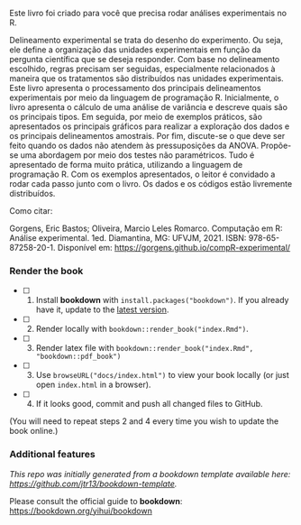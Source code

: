 Este livro foi criado para você que precisa rodar análises experimentais no R.

Delineamento experimental se trata do desenho do experimento. Ou seja, ele define a organização das unidades experimentais em função da pergunta científica que se deseja responder. Com base no delineamento escolhido, regras precisam ser seguidas, especialmente relacionados à maneira que os tratamentos são distribuídos nas unidades experimentais. Este livro apresenta o processamento dos principais delineamentos experimentais por meio da linguagem de programação R. Inicialmente, o livro apresenta o cálculo de uma análise de variância e descreve quais são os principais tipos. Em seguida, por meio de exemplos práticos, são apresentados os principais gráficos para realizar a exploração dos dados e os principais delineamentos amostrais. Por fim, discute-se o que deve ser feito quando os dados não atendem às pressuposições da ANOVA. Propõe-se uma abordagem por meio dos testes não paramétricos. Tudo é apresentado de forma muito prática, utilizando a linguagem de programação R. Com os exemplos apresentados, o leitor é convidado a rodar cada passo junto com o livro. Os dados e os códigos estão livremente distribuídos.

Como citar:

Gorgens, Eric Bastos; Oliveira, Marcio Leles Romarco. Computação em R: Análise experimental. 1ed. Diamantina, MG: UFVJM, 2021. ISBN: 978-65-87258-20-1. Disponível em: https://gorgens.github.io/compR-experimental/

### Render the book

- [ ] 1. Install **bookdown** with `install.packages("bookdown")`. If you already have it, update to the [latest version](https://CRAN.R-project.org/package=bookdown).

- [ ] 2. Render locally with `bookdown::render_book("index.Rmd")`.

- [ ] 3. Render latex file with `bookdown::render_book("index.Rmd", "bookdown::pdf_book")`

- [ ] 3. Use `browseURL("docs/index.html")` to view your book locally (or just open `index.html` in a browser).

- [ ] 4. If it looks good, commit and push all changed files to GitHub. 

(You will need to repeat steps 2 and 4 every time you wish to update the book online.)

### Additional features

*This repo was initially generated from a bookdown template available here: https://github.com/jtr13/bookdown-template.*

Please consult the official guide to **bookdown**: https://bookdown.org/yihui/bookdown

